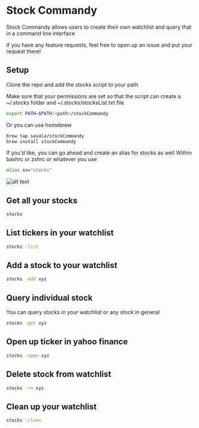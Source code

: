 # Stock Commandy
Stock Commandy allows users to create their own watchlist and query that in a command line interface

If you have any feature requests, feel free to open up an issue and put your request there!

## Setup
Clone the repo and add the stocks script to your path


Make sure that your permissions are set so that the script can create a ~/.stocks folder and ~/.stocks/stocksList.txt file
```sh
export PATH=$PATH:<path>/stockCommandy
```

Or you can use homebrew
```sh
brew tap savala/stockCommandy
brew install stockCommandy
```

If you'd like, you can go ahead and create an alias for stocks as well
Within bashrc or zshrc or whatever you use

```sh
alias ss="stocks"
```

![alt text](https://github.com/savala/stockCommandy/raw/master/screenshots/screenshot.png "Output")

## Get all your stocks
```sh
stocks
```

## List tickers in your watchlist
```sh
stocks -list
```

## Add a stock to your watchlist
```sh
stocks -add xyz
```

## Query individual stock
You can query stocks in your watchlist or any stock in general
```sh
stocks -get xyz
```

## Open up ticker in yahoo finance
```sh
stocks -open xyz
```

## Delete stock from watchlist
```sh
stocks -rm xyz
```

## Clean up your watchlist
```sh
stocks -clean
```

